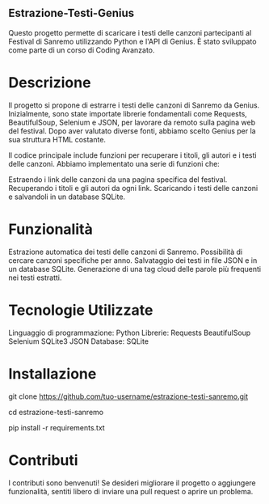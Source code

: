 ## Estrazione-Testi-Genius
Questo progetto permette di scaricare i testi delle canzoni partecipanti al Festival di Sanremo utilizzando Python e l'API di Genius. È stato sviluppato come parte di un corso di Coding Avanzato.

# Descrizione
Il progetto si propone di estrarre i testi delle canzoni di Sanremo da Genius. Inizialmente, sono state importate librerie fondamentali come Requests, BeautifulSoup, Selenium e JSON, per lavorare da remoto sulla pagina web del festival. Dopo aver valutato diverse fonti, abbiamo scelto Genius per la sua struttura HTML costante.

Il codice principale include funzioni per recuperare i titoli, gli autori e i testi delle canzoni. Abbiamo implementato una serie di funzioni che:

Estraendo i link delle canzoni da una pagina specifica del festival.
Recuperando i titoli e gli autori da ogni link.
Scaricando i testi delle canzoni e salvandoli in un database SQLite.

# Funzionalità
Estrazione automatica dei testi delle canzoni di Sanremo.
Possibilità di cercare canzoni specifiche per anno.
Salvataggio dei testi in file JSON e in un database SQLite.
Generazione di una tag cloud delle parole più frequenti nei testi estratti.

# Tecnologie Utilizzate
Linguaggio di programmazione: Python
Librerie:
Requests
BeautifulSoup
Selenium
SQLite3
JSON
Database: SQLite

# Installazione

git clone https://github.com/tuo-username/estrazione-testi-sanremo.git

cd estrazione-testi-sanremo

pip install -r requirements.txt

# Contributi

I contributi sono benvenuti! Se desideri migliorare il progetto o aggiungere funzionalità, sentiti libero di inviare una pull request o aprire un problema.


